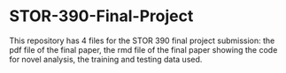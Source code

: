 # STOR-390-Final-Project

This repository has 4 files for the STOR 390 final project submission: the pdf file of the final paper, the rmd file of the final paper showing the code for novel analysis, the training and testing data used.
